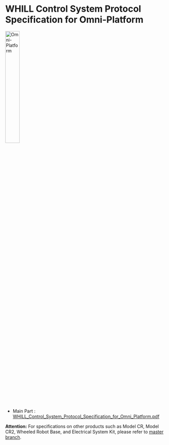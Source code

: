 # WHILL Control System Protocol Specification for Omni-Platform

<img width=30% title="Omni-Platform" src="https://github.com/WHILL/Model_CR_Technical_Support/assets/129816934/4fadb6b7-97f8-438a-9747-c4161dec69b6">

- Main Part : [WHILL_Control_System_Protocol_Specification_for_Omni_Platform.pdf](./WHILL_Control_System_Protocol_Specification_for_Omni_Platform.pdf)

**Attention:**
For specifications on other products such as Model CR, Model CR2, Wheeled Robot Base, and Electrical System Kit, please refer to [master branch](https://github.com/WHILL/whill_control_system_protocol_specification/tree/master).
